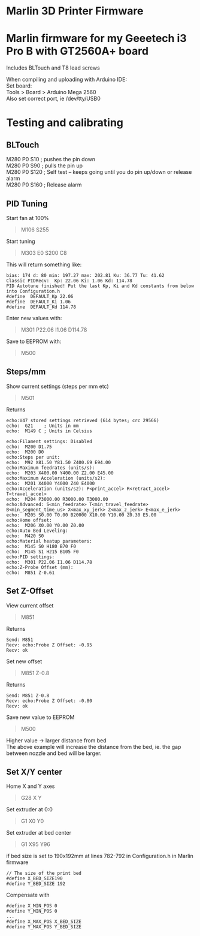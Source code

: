 # Marlin 3D Printer Firmware



Marlin firmware for my Geeetech i3 Pro B with GT2560A+ board  
===============
Includes BLTouch and T8 lead screws  

When compiling and uploading with Arduino IDE:  
Set board:  
Tools > Board > Arduino Mega 2560  
Also set correct port, ie /dev/tty/USB0  

Testing and calibrating
===============

BLTouch
---------------
M280 P0 S10 ; pushes the pin down  
M280 P0 S90 ; pulls the pin up  
M280 P0 S120 ; Self test – keeps going until you do pin up/down or release alarm  
M280 P0 S160 ; Release alarm  

PID Tuning
---------------
Start fan at 100%  
>M106 S255

Start tuning
>M303 E0 S200 C8

This will return something like:  

	bias: 174 d: 80 min: 197.27 max: 202.81 Ku: 36.77 Tu: 41.62
	Classic PIDRecv:  Kp: 22.06 Ki: 1.06 Kd: 114.78
	PID Autotune finished! Put the last Kp, Ki and Kd constants from below into Configuration.h
	#define  DEFAULT_Kp 22.06
	#define  DEFAULT_Ki 1.06
	#define  DEFAULT_Kd 114.78
	
Enter new values with:
>M301 P22.06 I1.06 D114.78

Save to EEPROM with:
>M500

Steps/mm
---------------
Show current settings (steps per mm etc)  
>M501

Returns  

	echo:V47 stored settings retrieved (614 bytes; crc 29566)
	echo:  G21    ; Units in mm
	echo:  M149 C ; Units in Celsius

	echo:Filament settings: Disabled
	echo:  M200 D1.75
	echo:  M200 D0
	echo:Steps per unit:
	echo:  M92 X81.50 Y81.50 Z400.69 E94.00
	echo:Maximum feedrates (units/s):
	echo:  M203 X400.00 Y400.00 Z2.00 E45.00
	echo:Maximum Acceleration (units/s2):
	echo:  M201 X4000 Y4000 Z40 E4000
	echo:Acceleration (units/s2): P<print_accel> R<retract_accel> T<travel_accel>
	echo:  M204 P3000.00 R3000.00 T3000.00
	echo:Advanced: S<min_feedrate> T<min_travel_feedrate> B<min_segment_time_us> X<max_xy_jerk> Z<max_z_jerk> E<max_e_jerk>
	echo:  M205 S0.00 T0.00 B20000 X10.00 Y10.00 Z0.30 E5.00
	echo:Home offset:
	echo:  M206 X0.00 Y0.00 Z0.00
	echo:Auto Bed Leveling:
	echo:  M420 S0
	echo:Material heatup parameters:
	echo:  M145 S0 H180 B70 F0
	echo:  M145 S1 H215 B105 F0
	echo:PID settings:
	echo:  M301 P22.06 I1.06 D114.78
	echo:Z-Probe Offset (mm):
	echo:  M851 Z-0.61
	
Set Z-Offset
---------------
View current offset  
>M851

Returns  

	Send: M851
	Recv: echo:Probe Z Offset: -0.95
	Recv: ok
	
Set new offset  
>M851 Z-0.8

Returns  

	Send: M851 Z-0.8
	Recv: echo:Probe Z Offset: -0.80
	Recv: ok
	
Save new value to EEPROM  
>M500

Higher value -> larger distance from bed  
The above example will increase the distance from the bed, ie. the gap between nozzle and bed will be larger.  

Set X/Y center
---------------
Home X and Y axes  
>G28 X Y

Set extruder at 0:0  
>G1 X0 Y0

Set extruder at bed center  
>G1 X95 Y96

if bed size is set to 190x192mm at lines 782-792 in Configuration.h in Marlin firmware  

	// The size of the print bed
	#define X_BED_SIZE190
	#define Y_BED_SIZE 192
	
Compensate with  

	#define X_MIN_POS 0
	#define Y_MIN_POS 0
	...
	#define X_MAX_POS X_BED_SIZE
	#define Y_MAX_POS Y_BED_SIZE
	
	